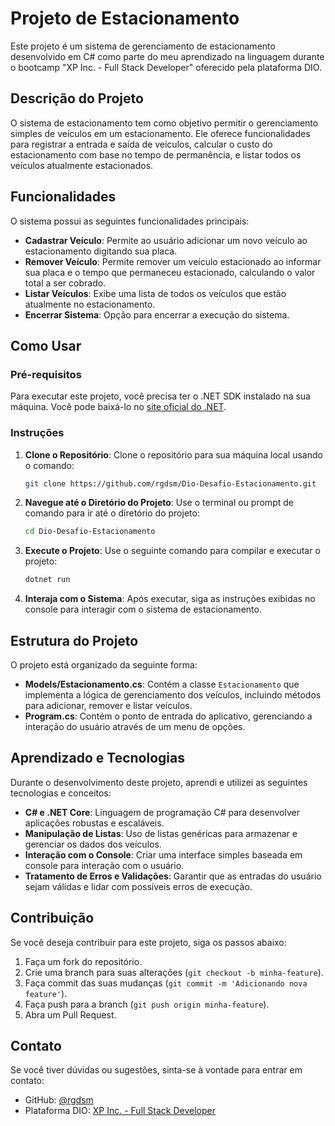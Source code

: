 # Projeto de Estacionamento

Este projeto é um sistema de gerenciamento de estacionamento desenvolvido em C# como parte do meu aprendizado na linguagem durante o bootcamp "XP Inc. - Full Stack Developer" oferecido pela plataforma DIO.

## Descrição do Projeto

O sistema de estacionamento tem como objetivo permitir o gerenciamento simples de veículos em um estacionamento. Ele oferece funcionalidades para registrar a entrada e saída de veículos, calcular o custo do estacionamento com base no tempo de permanência, e listar todos os veículos atualmente estacionados.

## Funcionalidades

O sistema possui as seguintes funcionalidades principais:

- **Cadastrar Veículo**: Permite ao usuário adicionar um novo veículo ao estacionamento digitando sua placa.
- **Remover Veículo**: Permite remover um veículo estacionado ao informar sua placa e o tempo que permaneceu estacionado, calculando o valor total a ser cobrado.
- **Listar Veículos**: Exibe uma lista de todos os veículos que estão atualmente no estacionamento.
- **Encerrar Sistema**: Opção para encerrar a execução do sistema.

## Como Usar

### Pré-requisitos

Para executar este projeto, você precisa ter o .NET SDK instalado na sua máquina. Você pode baixá-lo no [site oficial do .NET](https://dotnet.microsoft.com/download).

### Instruções

1. **Clone o Repositório**: Clone o repositório para sua máquina local usando o comando:

   ```bash
   git clone https://github.com/rgdsm/Dio-Desafio-Estacionamento.git
   ```

2. **Navegue até o Diretório do Projeto**: Use o terminal ou prompt de comando para ir até o diretório do projeto:

   ```bash
   cd Dio-Desafio-Estacionamento
   ```

3. **Execute o Projeto**: Use o seguinte comando para compilar e executar o projeto:

   ```bash
   dotnet run
   ```

4. **Interaja com o Sistema**: Após executar, siga as instruções exibidas no console para interagir com o sistema de estacionamento.

## Estrutura do Projeto

O projeto está organizado da seguinte forma:

- **Models/Estacionamento.cs**: Contém a classe `Estacionamento` que implementa a lógica de gerenciamento dos veículos, incluindo métodos para adicionar, remover e listar veículos.
- **Program.cs**: Contém o ponto de entrada do aplicativo, gerenciando a interação do usuário através de um menu de opções.

## Aprendizado e Tecnologias

Durante o desenvolvimento deste projeto, aprendi e utilizei as seguintes tecnologias e conceitos:

- **C# e .NET Core**: Linguagem de programação C# para desenvolver aplicações robustas e escaláveis.
- **Manipulação de Listas**: Uso de listas genéricas para armazenar e gerenciar os dados dos veículos.
- **Interação com o Console**: Criar uma interface simples baseada em console para interação com o usuário.
- **Tratamento de Erros e Validações**: Garantir que as entradas do usuário sejam válidas e lidar com possíveis erros de execução.

## Contribuição

Se você deseja contribuir para este projeto, siga os passos abaixo:

1. Faça um fork do repositório.
2. Crie uma branch para suas alterações (`git checkout -b minha-feature`).
3. Faça commit das suas mudanças (`git commit -m 'Adicionando nova feature'`).
4. Faça push para a branch (`git push origin minha-feature`).
5. Abra um Pull Request.

## Contato

Se você tiver dúvidas ou sugestões, sinta-se à vontade para entrar em contato:

- GitHub: [@rgdsm](https://github.com/rgdsm)
- Plataforma DIO: [XP Inc. - Full Stack Developer](https://web.dio.me/)
```
